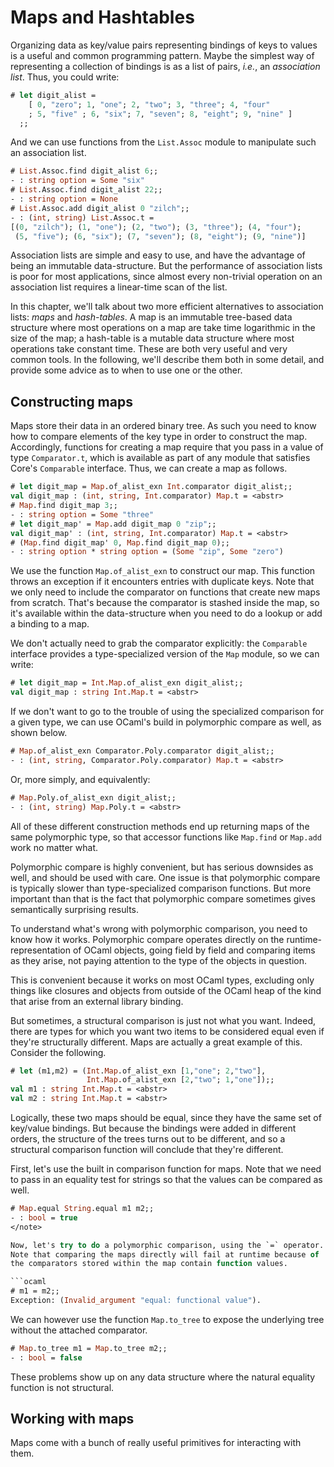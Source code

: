 # Maps and Hashtables

Organizing data as key/value pairs representing bindings of keys to
values is a useful and common programming pattern.  Maybe the simplest
way of representing a collection of bindings is as a list of pairs,
_i.e._, an _association list_.  Thus, you could write:

```ocaml
# let digit_alist =
    [ 0, "zero"; 1, "one"; 2, "two"; 3, "three"; 4, "four"
    ; 5, "five" ; 6, "six"; 7, "seven"; 8, "eight"; 9, "nine" ]
  ;;
```

And we can use functions from the `List.Assoc` module to manipulate
such an association list.

```ocaml
# List.Assoc.find digit_alist 6;;
- : string option = Some "six"
# List.Assoc.find digit_alist 22;;
- : string option = None
# List.Assoc.add digit_alist 0 "zilch";;
- : (int, string) List.Assoc.t =
[(0, "zilch"); (1, "one"); (2, "two"); (3, "three"); (4, "four");
 (5, "five"); (6, "six"); (7, "seven"); (8, "eight"); (9, "nine")]
```

Association lists are simple and easy to use, and have the advantage
of being an immutable data-structure.  But the performance of
association lists is poor for most applications, since almost every
non-trivial operation on an association list requires a linear-time
scan of the list.

In this chapter, we'll talk about two more efficient alternatives to
association lists: _maps_ and _hash-tables_.  A map is an immutable
tree-based data structure where most operations on a map are take time
logarithmic in the size of the map; a hash-table is a mutable data
structure where most operations take constant time.  These are both
very useful and very common tools.  In the following, we'll describe
them both in some detail, and provide some advice as to when to use
one or the other.

## Constructing maps

Maps store their data in an ordered binary tree.  As such you need to
know how to compare elements of the key type in order to construct the
map.  Accordingly, functions for creating a map require that you pass
in a value of type `Comparator.t`, which is available as part of any
module that satisfies Core's `Comparable` interface.  Thus, we can
create a map as follows.

```ocaml
# let digit_map = Map.of_alist_exn Int.comparator digit_alist;;
val digit_map : (int, string, Int.comparator) Map.t = <abstr>
# Map.find digit_map 3;;
- : string option = Some "three"
# let digit_map' = Map.add digit_map 0 "zip";;
val digit_map' : (int, string, Int.comparator) Map.t = <abstr>
# (Map.find digit_map' 0, Map.find digit_map 0);;
- : string option * string option = (Some "zip", Some "zero")
```

We use the function `Map.of_alist_exn` to construct our map.  This
function throws an exception if it encounters entries with duplicate
keys.  Note that we only need to include the comparator on functions
that create new maps from scratch.  That's because the comparator is
stashed inside the map, so it's available within the data-structure
when you need to do a lookup or add a binding to a map.

We don't actually need to grab the comparator explicitly: the
`Comparable` interface provides a type-specialized version of the
`Map` module, so we can write:

```ocaml
# let digit_map = Int.Map.of_alist_exn digit_alist;;
val digit_map : string Int.Map.t = <abstr>
```

If we don't want to go to the trouble of using the specialized
comparison for a given type, we can use OCaml's build in polymorphic
compare as well, as shown below.

```ocaml
# Map.of_alist_exn Comparator.Poly.comparator digit_alist;;
- : (int, string, Comparator.Poly.comparator) Map.t = <abstr>
```

Or, more simply, and equivalently:

```ocaml
# Map.Poly.of_alist_exn digit_alist;;
- : (int, string) Map.Poly.t = <abstr>
```

All of these different construction methods end up returning maps of
the same polymorphic type, so that accessor functions like `Map.find`
or `Map.add` work no matter what.

<warning> <title> The perils of polymorphic compare </title>

Polymorphic compare is highly convenient, but has serious downsides as
well, and should be used with care.  One issue is that polymorphic
compare is typically slower than type-specialized comparison
functions.  But more important than that is the fact that polymorphic
compare sometimes gives semantically surprising results.

To understand what's wrong with polymorphic comparison, you need to
know how it works.  Polymorphic compare operates directly on the
runtime-representation of OCaml objects, going field by field and
comparing items as they arise, not paying attention to the type of the
objects in question.

This is convenient because it works on most OCaml types, excluding
only things like closures and objects from outside of the OCaml heap
of the kind that arise from an external library binding.

But sometimes, a structural comparison is just not what you want.
Indeed, there are types for which you want two items to be considered
equal even if they're structurally different.  Maps are actually a
great example of this.  Consider the following.

```ocaml
# let (m1,m2) = (Int.Map.of_alist_exn [1,"one"; 2,"two"],
                 Int.Map.of_alist_exn [2,"two"; 1,"one"]);;
val m1 : string Int.Map.t = <abstr>
val m2 : string Int.Map.t = <abstr>
```

Logically, these two maps should be equal, since they have the same
set of key/value bindings.  But because the bindings were added in
different orders, the structure of the trees turns out to be
different, and so a structural comparison function will conclude that
they're different.

First, let's use the built in comparison function for maps.  Note
that we need to pass in an equality test for strings so that the
values can be compared as well.

```ocaml
# Map.equal String.equal m1 m2;;
- : bool = true
</note>

Now, let's try to do a polymorphic comparison, using the `=` operator.
Note that comparing the maps directly will fail at runtime because of
the comparators stored within the map contain function values.

```ocaml
# m1 = m2;;
Exception: (Invalid_argument "equal: functional value").
```

We can however use the function `Map.to_tree` to expose the underlying
tree without the attached comparator.

```ocaml
# Map.to_tree m1 = Map.to_tree m2;;
- : bool = false
```

These problems show up on any data structure where the natural
equality function is not structural.

</warning>

## Working with maps

Maps come with a bunch of really useful primitives for interacting
with them.
